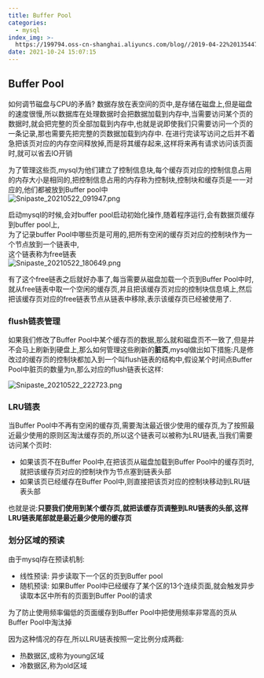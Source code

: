 ```yaml
---
title: Buffer Pool
categories:
  - mysql
index_img: >-
  https://199794.oss-cn-shanghai.aliyuncs.com/blog//2019-04-22%20135447_gaitubao_1600x900_1604366529483.jpg
date: 2021-10-24 15:07:15
---
```



## Buffer Pool 
如何调节磁盘与CPU的矛盾? 数据存放在表空间的页中,是存储在磁盘上,但是磁盘的速度很慢,所以数据库在处理数据时会把数据加载到内存中,当需要访问某个页的数据时,就会把完整的页全部加载到内存中,也就是说即使我们只需要访问一个页的一条记录,那也需要先把完整的页数据加载到内存中.  在进行完读写访问之后并不着急把该页对应的内存空间释放掉,而是将其缓存起来,这样将来再有请求访问该页面时,就可以省去IO开销  

为了管理这些页,mysql为他们建立了控制信息块,每个缓存页对应的控制信息占用的内存大小是相同的,把控制信息占用的内存称为控制块,控制块和缓存页是一一对应的,他们都被放到Buffer pool中  
![Snipaste_20210522_091947.png](http://oss.xiaokoua.cn/blog//Snipaste_2021-05-22_09-19-47_1621646402945.png)    

启动mysql的时候,会对buffer pool启动初始化操作,随着程序运行,会有数据页缓存到buffer pool上,  
为了记录buffer Pool中哪些页是可用的,把所有空闲的缓存页对应的控制块作为一个节点放到一个链表中,   
这个链表称为free链表  
![Snipaste_20210522_180649.png](http://oss.xiaokoua.cn/blog//Snipaste_2021-05-22_18-06-49_1621678031553.png)  

有了这个free链表之后就好办事了,每当需要从磁盘加载一个页到Buffer Pool中时,就从free链表中取一个空闲的缓存页,并且把该缓存页对应的控制块信息填上,然后把该缓存页对应的free链表节点从链表中移除,表示该缓存页已经被使用了.  


### flush链表管理  
如果我们修改了Buffer Pool中某个缓存页的数据,那么就和磁盘页不一致了,但是并不会马上刷新到硬盘上,那么如何管理这些刷新的**脏页**,mysql做出如下措施:凡是修改过的缓存页的控制块都加入到一个叫flush链表的结构中,假设某个时间点Buffer Pool中脏页的数量为n,那么对应的flush链表长这样:  

![Snipaste_20210522_222723.png](http://oss.xiaokoua.cn/blog//Snipaste_2021-05-22_22-27-23_1621694161782.png)   


### LRU链表  
当Buffer Pool中不再有空闲的缓存页,需要淘汰最近很少使用的缓存页,为了按照最近最少使用的原则区淘汰缓存页的,所以这个链表可以被称为LRU链表,当我们需要访问某个页时:  
- 如果该页不在Buffer Pool中,在把该页从磁盘加载到Buffer Pool中的缓存页时,就把该缓存页对应的控制块作为节点塞到链表头部  
- 如果该页已经缓存在Buffer Pool中,则直接把该页对应的控制块移动到LRU链表头部    

也就是说:**只要我们使用到某个缓存页,就把该缓存页调整到LRU链表的头部,这样LRU链表尾部就是最近最少使用的缓存页**  


### 划分区域的预读 
  由于mysql存在预读机制:  
- 线性预读: 异步读取下一个区的页到Buffer pool 
- 随机预读: 如果Buffer Pool中已经缓存了某个区的13个连续页面,就会触发异步读取本区中所有的页面到Buffer Pool的请求   

为了防止使用频率偏低的页面缓存到Buffer Pool中把使用频率非常高的页从Buffer Pool中淘汰掉  

因为这种情况的存在,所以LRU链表按照一定比例分成两截:  
	
- 热数据区,或称为young区域  
- 冷数据区,称为old区域  


  


